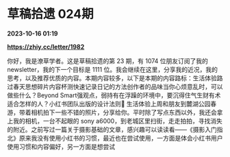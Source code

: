 # 草稿拾遗 024期

**2023-10-16 01:19**

**https://zhiy.cc/letter/1982**

你好，我是潦草学者。这是草稿拾遗的第 23 期，有 1074 位朋友订阅了我的 newsletter，我的下一个目标是 1111 位。我会继续在这里，分享我的近况，我的思考，以及推荐优质的内容。本期内容较多，以下是本期的内容路标：生活体验路过春天思想碎片内容杯测快速记录日记的方法创作者的品味当你心烦意乱时，可以做些什么？Beyond Smart强观点，弱持有在浮躁的环境中，要沉得住气生财有术适合怎样的人？小红书团队出版的设计法则🍜 生活体验上周和朋友到麓湖公园春游，带着相机拍下一些不错的照片，分享给你。平时除了写点东西以外，我还会拿上我的相机，一台不起眼的 sony a6000，到老城区里扫街，走走拍拍，寻找消失的附近。之前写过一篇关于摄影基础的文章，感兴趣可以读读看——《摄影入门指北》原来我没有使用小红书的习惯，最近也在尝试使用，一方面是体会小红书用户使用习惯和内容偏好，另一方面是想尝试